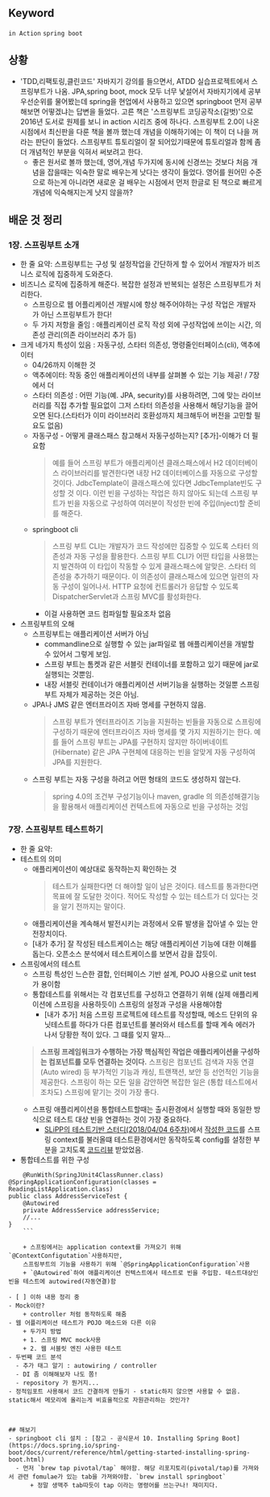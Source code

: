 ## Keyword
`in Action` `spring boot`

## 상황
- 'TDD,리팩토링,클린코드' 자바지기 강의를 들으면서, ATDD 실습프로젝트에서 스프링부트가 나옴. JPA,spring boot, mock 모두 너무 낯설어서 자바지기에세 공부 우선순위를 물어봤는데 spring을 현업에서 사용하고 있으면 springboot 먼저 공부해보면 어떻겠냐는 답변을 들었다. 고른 책은 '스프링부트 코딩공작소(길벗)'으로 2016년 도서로 원제를 보니 in action 시리즈 중에 하나다. 스프링부트 2.0이 나온 시점에서 최신판을 다룬 책을 볼까 했는데 개념을 이해하기에는 이 책이 더 나을 꺼라는 판단이 들었다. 
스프링부트 튜토리얼이 잘 되어있기때문에 튜토리얼과 함께 좀 더 개념적인 부분을 익혀서 써보려고 한다. 
  - 좋은 원서로 볼까 했는데, 영어,개념 두가지에 동시에 신경쓰는 것보다 처음 개념을 잡을때는 익숙한 말로 배우는게 낫다는 생각이 들었다. 영어를 원어민 수준으로 하는게 아니라면 새로운 걸 배우는 시점에서 먼저 한글로 된 책으로 빠르게 개념에 익숙해지는게 낫지 않을까? 

## 배운 것 정리 
### 1장. 스프링부트 소개
- 한 줄 요약: 스프링부트는 구성 및 설정작업을 간단하게 할 수 있어서 개발자가 비즈니스 로직에 집중하게 도와준다.
- 비즈니스 로직에 집중하게 해준다. 복잡한 설정과 반복되는 설정은 스프링부트가 처리한다.
    + 스프링으로 웹 어플리케이션 개발시에 항상 해주어야하는 구성 작업은 개발자가 아닌 스프링부트가 한다! 
    + 두 가지 저항을 줄임 : 애플리케이션 로직 작성 외에 구성작업에 쓰이는 시간, 의존성 관리(의존 라이브러리 추가 등)
- 크게 네가지 특성이 있음 : 자동구성, 스타터 의존성, 명령줄인터페이스(cli), 액추에이터
  + 04/26까지 이해한 것 
  - 액추에이터: 작동 중인 애플리케이션의 내부를 살펴볼 수 있는 기능 제공! / 7장에서 더 
  - 스타터 의존성 : 어떤 기능(예. JPA, security)를 사용하려면, 그에 맞는 라이브러리를 직접 추가할 필요없이 그저 스타터 의존성을 사용해서 해당기능을 끌어오면 된다.(스타터가 이미 라이브러리 호환성까지 체크해두어 버전을 고민할 필요도 없음)
  - 자동구성 - 어떻게 클래스패스 참고해서 자동구성하는지? [추가]-이해가 더 필요함
    >  예를 들어 스프링 부트가 애플리케이션 클래스패스에서 H2 데이터베이스 라이브러리를 발견한다면 내장 H2 데이터베이스를 자동으로 구성할 것이다. JdbcTemplate이 클래스패스에 있다면 JdbcTemplate빈도 구성할 것 이다. 이런 빈을 구성하는 작업은 하지 않아도 되는데 스프링 부트가 빈을 자동으로 구성하여 여러분이 작성한 빈에 주입(Inject)할 준비를 해준다.
  - springboot cli
    > 스프링 부트 CLI는 개발자가 코드 작성에만 집중할 수 있도록 스타터 의존성과 자동 구성을 활용한다.
    > 스프링 부트 CLI가 어떤 타입을 사용했는지 발견하여 이 타입이 작동할 수 있게 클래스패스에 알맞은. 스타터 의존성을 추가하기 때문이다. 이 의존성이 클래스패스에 있으면 일련의 자동 구성이 일어나서. HTTP 요청에 컨트롤러가 응답할 수 있도록 DispatcherServlet과 스프링 MVC를 활성화한다.
    - 이걸 사용하면 코드 컴파일할 필요조차 없음
- 스프링부트의 오해
    - 스프링부트는 애플리케이션 서버가 아님
      - commandline으로 실행할 수 있는 jar파일로 웹 애플리케이션을 개발할 수 있어서 그렇게 보임.
      - 스프링 부트는 톰켓과 같은 서블릿 컨테이너를 포함하고 있기 때문에 jar로 실행되는 것뿐임.
      - 내장 서블릿 컨테이너가 애플리케이션 서버기능을 실행하는 것일뿐 스프링부트 자체가 제공하는 것은 아님.
    - JPA나 JMS 같은 엔터프라이즈 자바 명세를 구현하지 않음.
      > 스프링 부트가 엔터프라이즈 기능을 지원하는 빈들을 자동으로 스프링에 구성하기 때문에 엔터프라이즈 자바 명세를 몇 가지 지원하기는 한다. 예를 들어 스프링 부트는 JPA를 구현하지 않지만 하이버네이트(Hibernate) 같은 JPA 구현체에 대응하는 빈을 알맞게 자동 구성하여 JPA를 지원한다. 
    - 스프링 부트는 자동 구성을 하려고 어떤 형태의 코드도 생성하지 않는다.
      > spring 4.0의 조건부 구성기능이나 maven, gradle 의 의존성해결기능을 활용해서 애플리케이션 컨텍스트에 자동으로 빈을 구성하는 것임

### 7장. 스프링부트 테스트하기
- 한 줄 요약: 
- 테스트의 의미
    + 애플리케이션이 예상대로 동작하는지 확인하는 것
        > 테스트가 실패한다면 더 해야할 일이 남은 것이다. 테스트를 통과한다면 목표에 잘 도달한 것이다. 적어도 작성할 수 있는 테스트가 더 있다는 것을 알기 전까지는 말이다.
    + 애플리케이션을 계속해서 발전시키는 과정에서 오류 발생을 잡아낼 수 있는 안전장치이다.
    + [내가 추가] 잘 작성된 테스트케이스는 해당 애플리케이션 기능에 대한 이해를 돕는다. 오픈소스 분석에서 테스트케이스를 보면서 감을 잡듯이. 
- 스프링에서의 테스트
    + 스프링 특성인 느슨한 결합, 인터페이스 기반 설계, POJO 사용으로 unit test가 용이함
    + 통합테스트를 위해서는 각 컴포넌트를 구성하고 연결하기 위해 (실제 애플리케이션에 스프링을 사용하듯이) 스프링의 설정과 구성을 사용해야함
        * [내가 추가] 처음 스프링 프로젝트에 테스트를 작성할때, 메소드 단위의 유닛테스트를 하다가 다른 컴포넌트를 불러와서 테스트를 할때 계속 에러가 나서 당황한 적이 있다. 그 떄를 잊지 말자...
    > **스프링 프레임워크가 수행하는 가장 핵심적인 작업은 애플리케이션을 구성하는 컴포넌트를 모두 연결하는 것이다.**
    > 스프링은 컴포넌트 검색과 자동 연결(Auto wired) 등 부가적인 기능과 캐싱, 트랜잭션, 보안 등 선언적인 기능을 제공한다. 스프링이 하는 모든 일을 감안하면 복잡한 일은 (통합 테스트에서조차도) 스프링에 맡기는 것이 가장 좋다.
    - 스프링 애플리케이션을 통합테스트할때는 출시환경에서 실행할 때와 동일한 방식으로 테스트 대상 빈을 연결하는 것이 가장 중요하다.
        + [SLiPP의 테스트기반 스터디(2018/04/04 6주차)](https://www.slipp.net/wiki/pages/viewpage.action?pageId=30769385)에서 [작성한 코드](https://github.com/slippStudy/slipp_tbd_todo/pull/18)를 스프링 context를 불러올떄 테스트환경에서만 동작하도록 config를 설정한 부분을 고치도록 [코드리뷰](https://github.com/slippStudy/slipp_tbd_todo/pull/18/commits/598a45b440ed20a012df1cd24f7ea0ccca593be1) 받았었음.
- 통합테스트를 위한 구성
```
    @RunWith(SpringJUnit4ClassRunner.class)
@SpringApplicationConfiguration(classes = ReadingListApplication.class)
public class AddressServiceTest {
    @Autowired
    private AddressService addressService;
    //...
}
    ```

    + 스프링에서는 application context를 가져오기 위해 `@ContextConfigutation`사용하지만, 
    스프링부트의 기능을 사용하기 위해 `@SpringApplicationConfiguration`사용 
    + `@Autowired`하여 애플리케이션 컨텍스트에서 테스트로 빈을 주입함. 테스트대상인 빈을 테스트에 autowired(자동연결)함

- [ ] 이하 내용 정리 중
- Mock이란? 
    + controller 처럼 동작하도록 해줌
- 웹 어플리케이션 테스트가 POJO 메소드와 다른 이유
    + 두가지 방법 
    + 1. 스프링 MVC mock사용
    + 2. 웹 서블릿 엔진 사용한 테스트
- 두번째 코드 분석 
  - 추가 태그 알기 : autowiring / controller
  - DI 좀 이해해보자 나도 쫌!
  - repository 가 뭔거지...
- 정적임포트 사용해서 코드 간결하게 만들기 - static하지 않으면 사용할 수 없음. static해서 메모리에 올리는게 비효율적으로 자원관리하는 것인가?



## 해보기 
- springboot cli 설치 : [참고 - 공식문서 10. Installing Spring Boot](https://docs.spring.io/spring-boot/docs/current/reference/html/getting-started-installing-spring-boot.html)
  - 먼저 `brew tap pivotal/tap` 해야함. 해당 리포지토리(pivotal/tap)를 가져와서 관련 fomulae가 있는 tab을 가져와야함. `brew install springboot`
      + 정말 생맥주 tab따듯이 tap 이라는 명령어를 쓰는구나! 재미지다.


